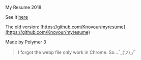 My Resume 2018

See it [here](https://resume.knovour.ninja/)

The old version: [https://github.com/Knovour/myresume](https://github.com/Knovour/myresume)

Made by Polymer 3

> I forgot the webp file only work in Chrome. So...¯\_(ツ)_/¯
